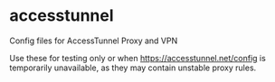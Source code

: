 # accesstunnel
Config files for AccessTunnel Proxy and VPN

Use these for testing only or when https://accesstunnel.net/config is temporarily unavailable, as they may contain unstable proxy rules.
